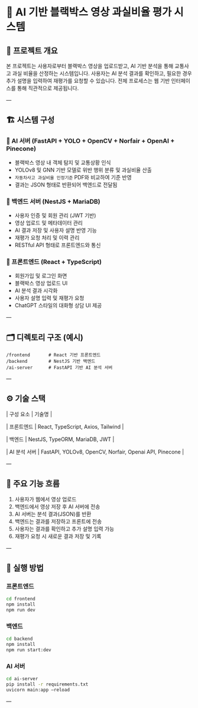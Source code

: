 # 🚗 AI 기반 블랙박스 영상 과실비율 평가 시스템

## 📌 프로젝트 개요

본 프로젝트는 사용자로부터 블랙박스 영상을 업로드받고, AI 기반 분석을 통해 교통사고 과실 비율을 산정하는 시스템입니다. 사용자는 AI 분석 결과를 확인하고, 필요한 경우 추가 설명을 입력하여 재평가를 요청할 수 있습니다. 전체 프로세스는 웹 기반 인터페이스를 통해 직관적으로 제공됩니다.

—

## 🏗️ 시스템 구성

### 🧠 AI 서버 (FastAPI + YOLO + OpenCV + Norfair + OpenAI + Pinecone)

- 블랙박스 영상 내 객체 탐지 및 교통상황 인식
- YOLOv8 및 GNN 기반 모델로 위반 행위 분류 및 과실비율 산출
- `자동차사고 과실비율 인정기준` PDF와 비교하여 기준 반영
- 결과는 JSON 형태로 반환되어 백엔드로 전달됨

### 🔧 백엔드 서버 (NestJS + MariaDB)

- 사용자 인증 및 회원 관리 (JWT 기반)
- 영상 업로드 및 메타데이터 관리
- AI 결과 저장 및 사용자 설명 반영 기능
- 재평가 요청 처리 및 이력 관리
- RESTful API 형태로 프론트엔드와 통신

### 💬 프론트엔드 (React + TypeScript)

- 회원가입 및 로그인 화면
- 블랙박스 영상 업로드 UI
- AI 분석 결과 시각화
- 사용자 설명 입력 및 재평가 요청
- ChatGPT 스타일의 대화형 상담 UI 제공

—

## 🗂️ 디렉토리 구조 (예시)

```
/frontend       # React 기반 프론트엔드
/backend        # NestJS 기반 백엔드
/ai-server      # FastAPI 기반 AI 분석 서버
```

—

## ⚙️ 기술 스택

| 구성 요소 | 기술명 |

| 프론트엔드 | React, TypeScript, Axios, Tailwind |

| 백엔드 | NestJS, TypeORM, MariaDB, JWT |

| AI 분석 서버 | FastAPI, YOLOv8, OpenCV, Norfair, Openai API, Pinecone |

—

## 🔄 주요 기능 흐름

1. 사용자가 웹에서 영상 업로드
2. 백엔드에서 영상 저장 후 AI 서버에 전송
3. AI 서버는 분석 결과(JSON)를 반환
4. 백엔드는 결과를 저장하고 프론트에 전송
5. 사용자는 결과를 확인하고 추가 설명 입력 가능
6. 재평가 요청 시 새로운 결과 저장 및 기록

—

## 🧪 실행 방법

### 프론트엔드

```bash
cd frontend
npm install
npm run dev

```

### 백엔드

```bash
cd backend
npm install
npm run start:dev

```

### AI 서버

```bash
cd ai-server
pip install -r requirements.txt
uvicorn main:app —reload

```

—
